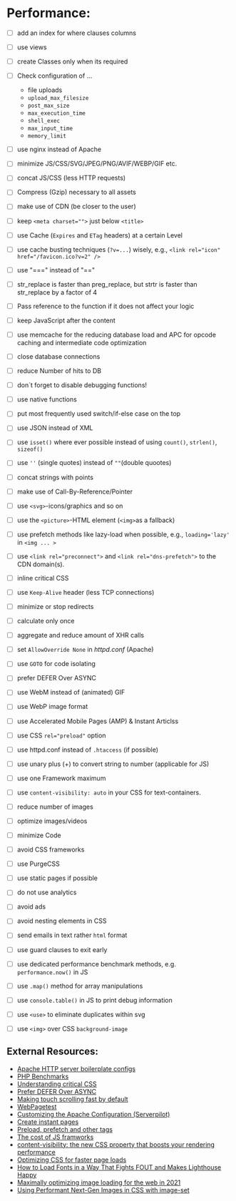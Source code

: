 # Performance:

- [ ] add an index for where clauses columns
- [ ] use views
- [ ] create Classes only when its required
- [ ] Check configuration of ...
  - file uploads
  - `upload_max_filesize`
  - `post_max_size`
  - `max_execution_time`
  - `shell_exec`
  - `max_input_time`
  - `memory_limit`
- [ ] use nginx instead of Apache
- [ ] minimize JS/CSS/SVG/JPEG/PNG/AVIF/WEBP/GIF etc.
- [ ] concat JS/CSS (less HTTP requests)
- [ ] Compress (Gzip) necessary to all assets
- [ ] make use of CDN (be closer to the user)
- [ ] keep `<meta charset="">` just below `<title>`
- [ ] use Cache (`Expires` and `ETag` headers) at a certain Level
- [ ] use cache busting techniques (`?v=...`) wisely, e.g., `<link rel="icon" href="/favicon.ico?v=2" />`
- [ ] use "===" instead of "=="
- [ ] str_replace is faster than preg_replace, but strtr is faster than str_replace by a factor of 4
- [ ] Pass reference to the function if it does not affect your logic
- [ ] keep JavaScript after the content
- [ ] use memcache for the reducing database load and APC for opcode caching and intermediate code optimization
- [ ] close database connections
- [ ] reduce Number of hits to DB
- [ ] don´t forget to disable debugging functions!
- [ ] use native functions
- [ ] put most frequently used switch/if-else case on the top
- [ ] use JSON instead of XML
- [ ] use `isset()` where ever possible instead of using `count()`, `strlen()`, `sizeof()`
- [ ] use `''` (single quotes) instead of `""`(double quootes)
- [ ] concat strings with points
- [ ] make use of Call-By-Reference/Pointer
- [ ] use `<svg>`-icons/graphics and so on
- [ ] use the `<picture>`-HTML element (`<img>`as a fallback)
- [ ] use prefetch methods like lazy-load when possible, e.g., `loading='lazy'` in `<img ... >`
- [ ] use `<link rel="preconnect">` and `<link rel="dns-prefetch">` to the CDN domain(s).
- [ ] inline critical CSS
- [ ] use `Keep-Alive` header (less TCP connections)
- [ ] minimize or stop redirects
- [ ] calculate only once
- [ ] aggregate and reduce amount of XHR calls 
- [ ] set `AllowOverride None` in _httpd.conf_ (Apache)
- [ ] use `GOTO` for code isolating
- [ ] prefer DEFER Over ASYNC
- [ ] use WebM instead of (animated) GIF
- [ ] use WebP image format
- [ ] use Accelerated Mobile Pages (AMP) & Instant Articlss
- [ ] use CSS `rel="preload"` option
- [ ] use httpd.conf instead of `.htaccess` (if possible)
- [ ] use unary plus (+) to convert string to number (applicable for JS) 
- [ ] use one Framework maximum
- [ ] use `content-visibility: auto` in your CSS for text-containers.
- [ ] reduce number of images
- [ ] optimize images/videos
- [ ] minimize Code
- [ ] avoid CSS frameworks
- [ ] use PurgeCSS
- [ ] use static pages if possible
- [ ] do not use analytics
- [ ] avoid ads
- [ ] avoid nesting elements in CSS
- [ ] send emails in text rather `html` format
- [ ] use guard clauses to exit early
- [ ] use dedicated performance benchmark methods, e.g. `performance.now()` in JS
- [ ] use `.map()` method for array manipulations
- [ ] use `console.table()` in JS to print debug information
- [ ] use `<use>` to eliminate duplicates within svg
- [ ] use `<img>` over CSS `background-image`  



## External Resources:

- [Apache HTTP server boilerplate configs](https://github.com/h5bp/server-configs-apache)
- [PHP Benchmarks](https://phpbench.com/)
- [Understanding critical CSS](https://www.smashingmagazine.com/2015/08/understanding-critical-css/)
- [Prefer DEFER Over ASYNC](http://calendar.perfplanet.com/2016/prefer-defer-over-async/)
- [Making touch scrolling fast by default](https://developers.google.com/web/updates/2017/01/scrolling-intervention)
- [WebPagetest](http://www.webpagetest.org)
- [Customizing the Apache Configuration (Serverpilot)](https://serverpilot.io/docs/customize-apache-settings)
- [Create instant pages](https://instant.page/)
- [Preload, prefetch and other <link> tags](https://3perf.com/blog/link-rels/)
- [The cost of JS framworks](https://timkadlec.com/remembers/2020-04-21-the-cost-of-javascript-frameworks/)
- [content-visibility: the new CSS property that boosts your rendering performance](https://web.dev/content-visibility/)
- [Optimizing CSS for faster page loads](https://pustelto.com/blog/optimizing-css-for-faster-page-loads/)
- [How to Load Fonts in a Way That Fights FOUT and Makes Lighthouse Happy](https://css-tricks.com/how-to-load-fonts-in-a-way-that-fights-fout-and-makes-lighthouse-happy/)
- [Maximally optimizing image loading for the web in 2021](https://www.industrialempathy.com/posts/image-optimizations/)
- [Using Performant Next-Gen Images in CSS with image-set](https://css-tricks.com/using-performant-next-gen-images-in-css-with-image-set/)
